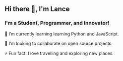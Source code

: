 ## Hi there 👋, I'm Lance

### I'm a Student, Programmer, and Innovator!

🌱 I’m currently learning learning Python and JavaScript.

👯 I’m looking to collaborate on open source projects. 

⚡ Fun fact: I love travelling and exploring new places. 






<!--
**Lance1738/Lance1738** is a ✨ _special_ ✨ repository because its `README.md` (this file) appears on your GitHub profile.

Here are some ideas to get you started:

- 🌱 I’m currently learning learning Python and JavaScript
- 👯 I’m looking to collaborate on ...
- 🤔 I’m looking for help with ...
- 💬 Ask me about ...
- 📫 How to reach me: ...
- 😄 Pronouns: ...
- ⚡ Fun fact: ...
-->
